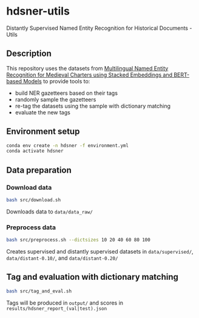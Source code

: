# hdsner-utils
Distantly Supervised Named Entity Recognition for Historical Documents - Utils
## Description
This repository uses the datasets from [Multilingual Named Entity Recognition for Medieval Charters using
Stacked Embeddings and BERT-based Models](https://gitlab.com/magistermilitum/ner_medieval_multilingual) to provide tools to:
- build NER gazetteers based on their tags
- randomly sample the gazetteers
- re-tag the datasets using the sample with dictionary matching
- evaluate the new tags  
## Environment setup
```bash
conda env create -n hdsner -f environment.yml
conda activate hdsner
```
## Data preparation
### Download data
```bash
bash src/download.sh
```
Downloads data to `data/data_raw/`
### Preprocess data
```bash
bash src/preprocess.sh --dictsizes 10 20 40 60 80 100
```
Creates supervised and distantly supervised datasets in `data/supervised/`, `data/distant-0.10/`, and `data/distant-0.20/`

## Tag and evaluation with dictionary matching
```bash
bash src/tag_and_eval.sh
```
Tags will be produced in `output/` and scores in `results/hdsner_report_(val|test).json`
